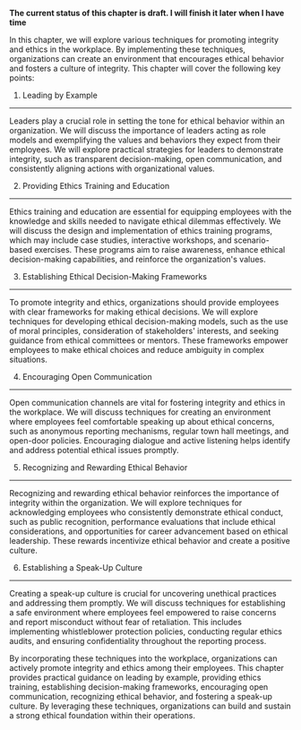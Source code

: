 **The current status of this chapter is draft. I will finish it later when I have time**

In this chapter, we will explore various techniques for promoting integrity and ethics in the workplace. By implementing these techniques, organizations can create an environment that encourages ethical behavior and fosters a culture of integrity. This chapter will cover the following key points:

1. Leading by Example
---------------------

Leaders play a crucial role in setting the tone for ethical behavior within an organization. We will discuss the importance of leaders acting as role models and exemplifying the values and behaviors they expect from their employees. We will explore practical strategies for leaders to demonstrate integrity, such as transparent decision-making, open communication, and consistently aligning actions with organizational values.

2. Providing Ethics Training and Education
------------------------------------------

Ethics training and education are essential for equipping employees with the knowledge and skills needed to navigate ethical dilemmas effectively. We will discuss the design and implementation of ethics training programs, which may include case studies, interactive workshops, and scenario-based exercises. These programs aim to raise awareness, enhance ethical decision-making capabilities, and reinforce the organization's values.

3. Establishing Ethical Decision-Making Frameworks
--------------------------------------------------

To promote integrity and ethics, organizations should provide employees with clear frameworks for making ethical decisions. We will explore techniques for developing ethical decision-making models, such as the use of moral principles, consideration of stakeholders' interests, and seeking guidance from ethical committees or mentors. These frameworks empower employees to make ethical choices and reduce ambiguity in complex situations.

4. Encouraging Open Communication
---------------------------------

Open communication channels are vital for fostering integrity and ethics in the workplace. We will discuss techniques for creating an environment where employees feel comfortable speaking up about ethical concerns, such as anonymous reporting mechanisms, regular town hall meetings, and open-door policies. Encouraging dialogue and active listening helps identify and address potential ethical issues promptly.

5. Recognizing and Rewarding Ethical Behavior
---------------------------------------------

Recognizing and rewarding ethical behavior reinforces the importance of integrity within the organization. We will explore techniques for acknowledging employees who consistently demonstrate ethical conduct, such as public recognition, performance evaluations that include ethical considerations, and opportunities for career advancement based on ethical leadership. These rewards incentivize ethical behavior and create a positive culture.

6. Establishing a Speak-Up Culture
----------------------------------

Creating a speak-up culture is crucial for uncovering unethical practices and addressing them promptly. We will discuss techniques for establishing a safe environment where employees feel empowered to raise concerns and report misconduct without fear of retaliation. This includes implementing whistleblower protection policies, conducting regular ethics audits, and ensuring confidentiality throughout the reporting process.

By incorporating these techniques into the workplace, organizations can actively promote integrity and ethics among their employees. This chapter provides practical guidance on leading by example, providing ethics training, establishing decision-making frameworks, encouraging open communication, recognizing ethical behavior, and fostering a speak-up culture. By leveraging these techniques, organizations can build and sustain a strong ethical foundation within their operations.
